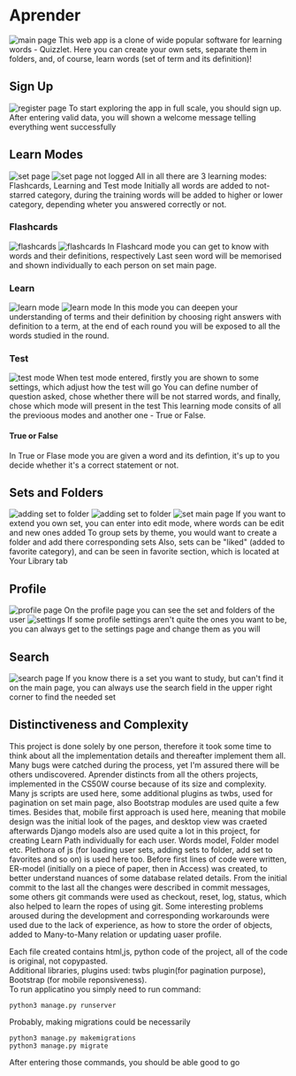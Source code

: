 # Aprender
![main page](readme/index.png)
This web app is a clone of wide popular software for learning words - Quizzlet.
Here you can create your own sets, separate them in folders, and, of course, learn words (set of term and its definition)!


## Sign Up
![register page](readme/register.png)
To start exploring the app in full scale, you should sign up. After entering valid data,
you will shown a welcome message telling everything went successfully

## Learn Modes
![set page](readme/set.png)
![set page not logged](readme/set_main_page_not_signed.png)
All in all there are 3 learning modes: Flashcards, Learning and Test mode
Initially all words are added to not-starred category, during the training words will be 
added to higher or lower category, depending wheter you answered correctly or not.

### Flashcards
![flashcards](readme/flashcard.png)
![flashcards](readme/flashcard_flipped.png.png)
In Flashcard mode you can get to know with words and their definitions, respectively
Last seen word will be memorised and shown individually to each person on set main page.

### Learn
![learn mode](readme/learn_round.png)
![learn mode](readme/learn_wrong.png)
In this mode you can deepen your understanding of terms and their definition by choosing right answers with
definition to a term, at the end of each round you will be exposed to all the words studied in the round.

### Test
![test mode](readme/test.png)
When test mode entered, firstly you are shown to some settings, which adjust how the test will go
You can define number of question asked, chose whether there will be not starred words, and finally,
chose which mode will present in the test
This learning mode consits of all the previoous modes and another one - True or False.
#### True or False
In True or Flase mode you are given a word and its defintion, it's up to you decide whether it's a correct
statement or not.

## Sets and Folders
![adding set to folder](readme/set_to_folder.png)
![adding set to folder](readme/set_to_folder_from_folder.png)
![set main page](readme/set_main_page_not_signed.png)
If you want to extend you own set, you can enter into edit mode, where words can be edit and new ones added
To group sets by theme, you would want to create a folder and add there corresponding sets
Also, sets can be "liked" (added to favorite category), and can be seen in favorite section, which is located at Your Library tab

## Profile
![profile page](readme/profile.png)
On the profile page you can see the set and folders of the user
![settings](readme/profile_settings.png)
If some profile settings aren't quite the ones you want to be, you can always get to the settings page and change them
as you will

## Search
![search page](readme/search.png)
If you know there is a set you want to study, but can't find it on the main page, you can always use the search field in the upper right corner to find the needed set





## Distinctiveness and Complexity
This project is done solely by one person, therefore it took some time to think about all the implementation details
and thereafter implement them all.
Many bugs were catched during the process, yet I'm assured there will be others undiscovered.
Aprender distincts from all the others projects, implemented in the  CS50W course because of its size and complexity.
Many js scripts are used here, some additional plugins as twbs, used for pagination on set main page, also Bootstrap modules are
used quite a few times.
Besides that, mobile first approach is used here, meaning that mobile design was the initial look of the pages, and desktop view
was craeted afterwards
Django models also are used quite a lot in this project, for creating Learn Path individually for each user. Words model, Folder model etc. Plethora of js (for loading user sets, adding sets to folder, add set to favorites and so on) is used here too.
Before first lines of code were written, ER-model (initially on a piece of paper, then in Access) was created, to better understand
nuances of some database related details. From the initial commit to the last all the changes were described in commit messages, 
some others git commands were used as checkout, reset, log, status, which also helped to learn the ropes of using git.
Some interesting problems aroused during the development and corresponding workarounds were used due to the lack of experience, as how to store the order of objects, added to Many-to-Many relation or updating uaser profile.

Each file created contains html,js, python code of the project, all of the code is original, not copypasted.  
Additional libraries, plugins used: twbs plugin(for pagination purpose), Bootstrap (for mobile reponsiveness).  
To run applicatino you simply need to run command:
```
python3 manage.py runserver
```
Probably, making migrations could be necessarily
```
python3 manage.py makemigrations
python3 manage.py migrate
```

After entering those commands, you should be able good to go
